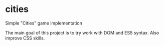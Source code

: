 # cities
Simple "Cities" game implementation

The main goal of this project is to try work with DOM and ES5 syntax. Also improve CSS skills.
